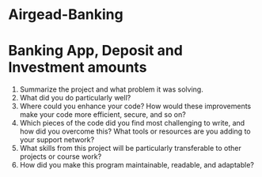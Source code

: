 # Airgead-Banking
# Banking App, Deposit and Investment amounts

 1. Summarize the project and what problem it was solving.
 2. What did you do particularly well?
 3. Where could you enhance your code? How would these improvements make your code more efficient, secure, and so on?
 4. Which pieces of the code did you find most challenging to write, and how did you overcome this? What tools or resources are you adding to your support network?
 5. What skills from this project will be particularly transferable to other projects or course work?
 6. How did you make this program maintainable, readable, and adaptable?
